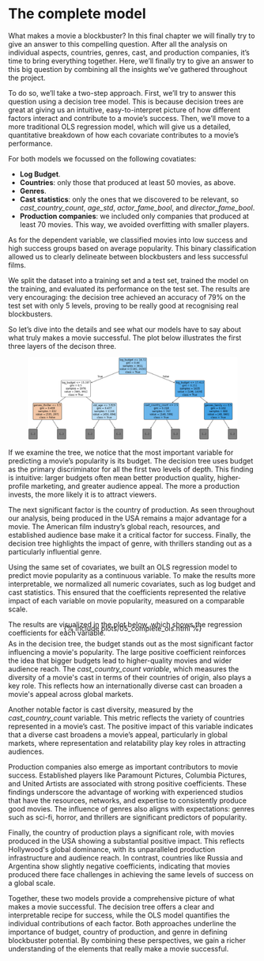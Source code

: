 # The complete model

What makes a movie a blockbuster? In this final chapter we will finally try to give an answer to this compelling question. After all the analysis on individual aspects, countries, genres, cast, and production companies, it’s time to bring everything together. Here, we’ll finally try to give an answer to this big question by combining all the insights we’ve gathered throughout the project.

To do so, we’ll take a two-step approach. First, we’ll try to answer this question using a decision tree model. This is because decision trees are great at giving us an intuitive, easy-to-interpret picture of how different factors interact and contribute to a movie’s success. Then, we’ll move to a more traditional OLS regression model, which will give us a detailed, quantitative breakdown of how each covariate contributes to a movie’s performance.

For both models we focussed on the following covatiates:
- **Log Budget**.
- **Countries**: only those that produced at least 50 movies, as above.
- **Genres**.
- **Cast statistics**: only the ones that we discovered to be relevant, so *cast_country_count*, *age_std*, *actor_fame_bool*, and *director_fame_bool*.
- **Production companies**: we included only companies that produced at least 70 movies. This way, we avoided overfitting with smaller players.

As for the dependent variable, we classified movies into low success and high success groups based on average popularity. This binary classification allowed us to clearly delineate between blockbusters and less successful films.

We split the dataset into a training set and a test set, trained the model on the training, and evaluated its performance on the test set. The results are very encouraging: the decision tree achieved an accuracy of 79% on the test set with only 5 levels, proving to be really good at recognising real blockbusters.

So let’s dive into the details and see what our models have to say about what truly makes a movie successful. The plot below illustrates the first three layers of the decison three.
<figure class="center">
  <img src="./assets/img/05_tree.png" class = "center" width="1000"> 
</figure>
If we examine the tree, we notice that the most important variable for predicting a movie’s popularity is its budget. The decision tree uses budget as the primary discriminator for all the first two levels of depth. This finding is intuitive: larger budgets often mean better production quality, higher-profile marketing, and greater audience appeal. The more a production invests, the more likely it is to attract viewers.

The next significant factor is the country of production. As seen throughout our analysis, being produced in the USA remains a major advantage for a movie. The American film industry’s global reach, resources, and established audience base make it a critical factor for success. Finally, the decision tree highlights the impact of genre, with thrillers standing out as a particularly influential genre.

Using the same set of covariates, we built an OLS regression model to predict movie popularity as a continuous variable. To make the results more interpretable, we normalized all numeric covariates, such as log budget and cast statistics. This ensured that the coefficients represented the relative impact of each variable on movie popularity, measured on a comparable scale.

The results are visualized in the plot below, which shows the regression coefficients for each variable.

<div style="display: flex; justify-content: center; margin-top: -40px;">
    {% include plots/05_complete_ols.html %}
</div>

As in the decision tree, the budget stands out as the most significant factor influencing a movie's popularity. The large positive coefficient reinforces the idea that bigger budgets lead to higher-quality movies and wider audience reach. The *cast_country_count variable*, which measures the diversity of a movie's cast in terms of their countries of origin, also plays a key role. This reflects how an internationally diverse cast can broaden a movie's appeal across global markets.

Another notable factor is cast diversity, measured by the *cast_country_count* variable. This metric reflects the variety of countries represented in a movie’s cast. The positive impact of this variable indicates that a diverse cast broadens a movie’s appeal, particularly in global markets, where representation and relatability play key roles in attracting audiences.

Production companies also emerge as important contributors to movie success. Established players like Paramount Pictures, Columbia Pictures, and United Artists are associated with strong positive coefficients. These findings underscore the advantage of working with experienced studios that have the resources, networks, and expertise to consistently produce good movies. The influence of genres also aligns with expectations: genres such as sci-fi, horror, and thrillers are significant predictors of popularity. 

Finally, the country of production plays a significant role, with movies produced in the USA showing a substantial positive impact. This reflects Hollywood's global dominance, with its unparalleled production infrastructure and audience reach. In contrast, countries like Russia and Argentina show slightly negative coefficients, indicating that movies produced there face challenges in achieving the same levels of success on a global scale.

Together, these two models provide a comprehensive picture of what makes a movie successful. The decision tree offers a clear and interpretable recipe for success, while the OLS model quantifies the individual contributions of each factor. Both approaches underline the importance of budget, country of production, and genre in defining blockbuster potential. By combining these perspectives, we gain a richer understanding of the elements that really make a movie successful.
